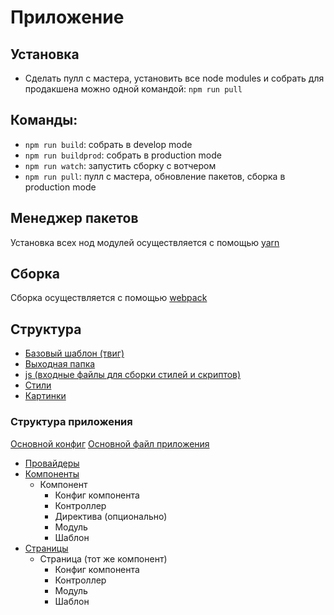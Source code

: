#   Приложение
##  Установка
+   Сделать пулл с мастера, установить все node modules и собрать для продакшена можно одной командой: `npm run pull`

##  Команды:
+   `npm run build`: собрать в develop mode
+   `npm run buildprod`: собрать в production mode
+   `npm run watch`: запустить сборку с вотчером
+   `npm run pull`: пулл с мастера, обновление пакетов, сборка в production mode

## Менеджер пакетов
Установка всех нод модулей осуществляется с помощью [yarn](https://yarnpkg.com/lang/en/)

## Сборка
Сборка осуществляется с помощью [webpack](http://webpack.github.io/docs/)

## Структура
+   [Базовый шаблон (твиг)](/local/templates/articulmedia/layout/layout.twig)
+   [Выходная папка](/local/templates/articulmedia/assets)
+   [js (входные файлы для сборки стилей и скриптов)](/local/templates/articulmedia/js)
+   [Стили](/local/templates/articulmedia/css)
+   [Картинки](/local/templates/articulmedia/img)

### Структура приложения
[Основной конфиг](/local/templates/articulmedia/js/helper_config.js)
[Основной файл приложения](/local/templates/articulmedia/js/app/app.js)
+   [Провайдеры](/local/templates/articulmedia/js/app/providers)
+   [Компоненты](/local/templates/articulmedia/js/app/components)
    *   Компонент
        -   Конфиг компонента
        -   Контроллер
        -   Директива (опционально)
        -   Модуль
        -   Шаблон
+   [Страницы](/local/templates/articulmedia/js/app/pages)
    *   Страница (тот же компонент)
        -   Конфиг компонента
        -   Контроллер
        -   Модуль
        -   Шаблон
